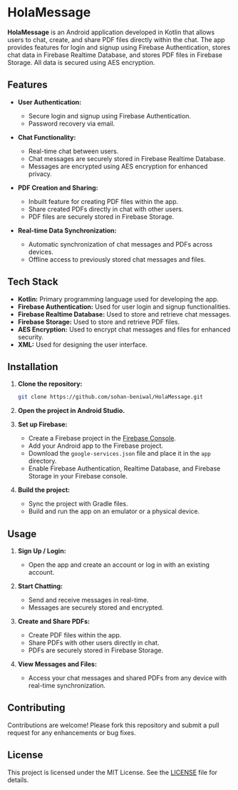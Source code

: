 # HolaMessage

**HolaMessage** is an Android application developed in Kotlin that allows users to chat, create, and share PDF files directly within the chat. The app provides features for login and signup using Firebase Authentication, stores chat data in Firebase Realtime Database, and stores PDF files in Firebase Storage. All data is secured using AES encryption.

## Features

- **User Authentication:**
  - Secure login and signup using Firebase Authentication.
  - Password recovery via email.

- **Chat Functionality:**
  - Real-time chat between users.
  - Chat messages are securely stored in Firebase Realtime Database.
  - Messages are encrypted using AES encryption for enhanced privacy.

- **PDF Creation and Sharing:**
  - Inbuilt feature for creating PDF files within the app.
  - Share created PDFs directly in chat with other users.
  - PDF files are securely stored in Firebase Storage.

- **Real-time Data Synchronization:**
  - Automatic synchronization of chat messages and PDFs across devices.
  - Offline access to previously stored chat messages and files.

## Tech Stack

- **Kotlin:** Primary programming language used for developing the app.
- **Firebase Authentication:** Used for user login and signup functionalities.
- **Firebase Realtime Database:** Used to store and retrieve chat messages.
- **Firebase Storage:** Used to store and retrieve PDF files.
- **AES Encryption:** Used to encrypt chat messages and files for enhanced security.
- **XML:** Used for designing the user interface.

## Installation

1. **Clone the repository:**
   ```bash
   git clone https://github.com/sohan-beniwal/HolaMessage.git
   ```
2. **Open the project in Android Studio.**

3. **Set up Firebase:**
   - Create a Firebase project in the [Firebase Console](https://console.firebase.google.com/).
   - Add your Android app to the Firebase project.
   - Download the `google-services.json` file and place it in the `app` directory.
   - Enable Firebase Authentication, Realtime Database, and Firebase Storage in your Firebase console.

4. **Build the project:**
   - Sync the project with Gradle files.
   - Build and run the app on an emulator or a physical device.

## Usage

1. **Sign Up / Login:**
   - Open the app and create an account or log in with an existing account.

2. **Start Chatting:**
   - Send and receive messages in real-time.
   - Messages are securely stored and encrypted.

3. **Create and Share PDFs:**
   - Create PDF files within the app.
   - Share PDFs with other users directly in chat.
   - PDFs are securely stored in Firebase Storage.

4. **View Messages and Files:**
   - Access your chat messages and shared PDFs from any device with real-time synchronization.

## Contributing

Contributions are welcome! Please fork this repository and submit a pull request for any enhancements or bug fixes.

## License

This project is licensed under the MIT License. See the [LICENSE](LICENSE) file for details.
